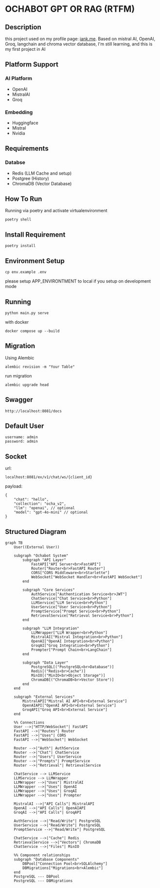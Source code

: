# OCHABOT GPT OR RAG (RTFM)
## Description
this project used on my profile page: [iank.me](https://iank.me).
Based on mistral AI, OpenAI, Groq, langchain and chroma vector database, I'm still learning, and this is my first project in AI

## Platform Support
### AI Platform
- OpenAI
- MistralAI
- Groq

### Embedding
- Huggingface
- Mistral
- Nvidia

## Requirements
### Databse
- Redis (LLM Cache and setup)
- Postgree (History)
- ChromaDB (Vector Database)

## How To Run
Running via poetry and activate virtualenvironment
```
poetry shell
```

## Install Requirement
```
poetry install
```

## Environment Setup
```
cp env.example .env
```
please setup APP_ENVIRONTMENT to local if you setup on development mode

## Running 
```
python main.py serve
```
with docker
```
docker compose up --build
```

## Migration
Using Alembic
```
alembic revision -m "Your Table"
```
run migration
```
alembic upgrade head
```

## Swagger
```
http://localhost:8081/docs
```

## Default User
```
username: admin
password: admin
```

## Socket
url:
```
localhost:8081/ex/v1/chat/ws/{client_id}
```
payload:
```
{
    "chat": "hello",
    "collection": "ocha_v2",
    "llm": "openai", // optional
    "model": "gpt-4o-mini" // optional
}
```

## Structured Diagram
```mermaid
graph TB
    User((External User))
    
    subgraph "Ochabot System"
        subgraph "API Layer"
            FastAPI["API Server<br>FastAPI"]
            Router["Router<br>FastAPI Router"]
            CORS["CORS Middleware<br>Starlette"]
            WebSocket["WebSocket Handler<br>FastAPI WebSocket"]
        end

        subgraph "Core Services"
            AuthService["Authentication Service<br>JWT"]
            ChatService["Chat Service<br>Python"]
            LLMService["LLM Service<br>Python"]
            UserService["User Service<br>Python"]
            PromptService["Prompt Service<br>Python"]
            RetrievalService["Retrieval Service<br>Python"]
        end

        subgraph "LLM Integration"
            LLMWrapper["LLM Wrapper<br>Python"]
            MistralAI["Mistral Integration<br>Python"]
            OpenAI["OpenAI Integration<br>Python"]
            GroqAI["Groq Integration<br>Python"]
            Prompter["Prompt Chain<br>LangChain"]
        end

        subgraph "Data Layer"
            PostgreSQL[("PostgreSQL<br>Database")]
            Redis[("Redis<br>Cache")]
            MinIO[("MinIO<br>Object Storage")]
            ChromaDB[("ChromaDB<br>Vector Store")]
        end
    end

    subgraph "External Services"
        MistralAPI["Mistral AI API<br>External Service"]
        OpenAIAPI["OpenAI API<br>External Service"]
        GroqAPI["Groq API<br>External Service"]
    end

    %% Connections
    User -->|"HTTP/WebSocket"| FastAPI
    FastAPI -->|"Routes"| Router
    FastAPI -->|"Uses"| CORS
    FastAPI -->|"WebSocket"| WebSocket

    Router -->|"Auth"| AuthService
    Router -->|"Chat"| ChatService
    Router -->|"Users"| UserService
    Router -->|"Prompts"| PromptService
    Router -->|"Retrieval"| RetrievalService

    ChatService --> LLMService
    LLMService --> LLMWrapper
    LLMWrapper -->|"Uses"| MistralAI
    LLMWrapper -->|"Uses"| OpenAI
    LLMWrapper -->|"Uses"| GroqAI
    LLMWrapper -->|"Uses"| Prompter

    MistralAI -->|"API Calls"| MistralAPI
    OpenAI -->|"API Calls"| OpenAIAPI
    GroqAI -->|"API Calls"| GroqAPI

    AuthService -->|"Read/Write"| PostgreSQL
    UserService -->|"Read/Write"| PostgreSQL
    PromptService -->|"Read/Write"| PostgreSQL
    
    ChatService -->|"Cache"| Redis
    RetrievalService -->|"Vectors"| ChromaDB
    ChatService -->|"Files"| MinIO

    %% Component relationships
    subgraph "Database Components"
        DBPool["Connection Pool<br>SQLAlchemy"]
        DBMigrations["Migrations<br>Alembic"]
    end
    PostgreSQL --- DBPool
    PostgreSQL --- DBMigrations
```